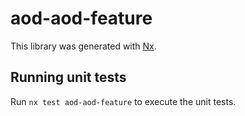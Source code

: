 # aod-aod-feature

This library was generated with [Nx](https://nx.dev).

## Running unit tests

Run `nx test aod-aod-feature` to execute the unit tests.
